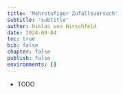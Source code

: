 ```yaml
---
title: 'Mehrstufiger Zufallsversuch'
subtitle: 'subtitle'
author: Niklas von Hirschfeld
date: 2024-09-04
toc: true
bib: false
chapter: false
publish: false
environments: []
---
```


- TODO
